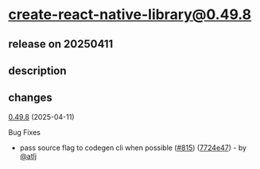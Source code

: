 # create-react-native-library@0.49.8

## release on 20250411

## description

## changes

<a href="https://github.com/callstack/react-native-builder-bob/compare/create-react-native-library@0.49.7...create-react-native-library@0.49.8">0.49.8</a> (2025-04-11)

Bug Fixes

* pass source flag to codegen cli when possible (<a href="https://github.com/callstack/react-native-builder-bob/issues/815" data-hovercard-type="pull_request" data-hovercard-url="/callstack/react-native-builder-bob/pull/815/hovercard">#815</a>) (<a href="https://github.com/callstack/react-native-builder-bob/commit/7724e474d0b92d08a3a7b2946946114339acc19e">7724e47</a>) - by <a class="user-mention notranslate" data-hovercard-type="user" data-hovercard-url="/users/atlj/hovercard" data-octo-click="hovercard-link-click" data-octo-dimensions="link_type:self" href="https://github.com/atlj">@atlj</a>

